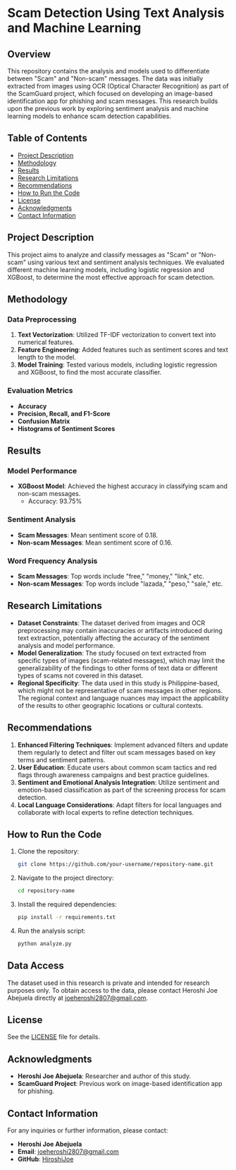 # Scam Detection Using Text Analysis and Machine Learning

## Overview

This repository contains the analysis and models used to differentiate between "Scam" and "Non-scam" messages. The data was initially extracted from images using OCR (Optical Character Recognition) as part of the ScamGuard project, which focused on developing an image-based identification app for phishing and scam messages. This research builds upon the previous work by exploring sentiment analysis and machine learning models to enhance scam detection capabilities.

## Table of Contents

- [Project Description](#project-description)
- [Methodology](#methodology)
- [Results](#results)
- [Research Limitations](#research-limitations)
- [Recommendations](#recommendations)
- [How to Run the Code](#how-to-run-the-code)
- [License](#license)
- [Acknowledgments](#acknowledgments)
- [Contact Information](#contact-information)

## Project Description

This project aims to analyze and classify messages as "Scam" or "Non-scam" using various text and sentiment analysis techniques. We evaluated different machine learning models, including logistic regression and XGBoost, to determine the most effective approach for scam detection.

## Methodology

### Data Preprocessing

1. **Text Vectorization**: Utilized TF-IDF vectorization to convert text into numerical features.
2. **Feature Engineering**: Added features such as sentiment scores and text length to the model.
3. **Model Training**: Tested various models, including logistic regression and XGBoost, to find the most accurate classifier.

### Evaluation Metrics

- **Accuracy**
- **Precision, Recall, and F1-Score**
- **Confusion Matrix**
- **Histograms of Sentiment Scores**

## Results

### Model Performance

- **XGBoost Model**: Achieved the highest accuracy in classifying scam and non-scam messages.
  - Accuracy: 93.75%

### Sentiment Analysis

- **Scam Messages**: Mean sentiment score of 0.18.
- **Non-scam Messages**: Mean sentiment score of 0.16.

### Word Frequency Analysis

- **Scam Messages**: Top words include "free," "money," "link," etc.
- **Non-scam Messages**: Top words include "lazada," "peso," "sale," etc.

## Research Limitations

- **Dataset Constraints**: The dataset derived from images and OCR preprocessing may contain inaccuracies or artifacts introduced during text extraction, potentially affecting the accuracy of the sentiment analysis and model performance.
- **Model Generalization**: The study focused on text extracted from specific types of images (scam-related messages), which may limit the generalizability of the findings to other forms of text data or different types of scams not covered in this dataset.
- **Regional Specificity**: The data used in this study is Philippine-based, which might not be representative of scam messages in other regions. The regional context and language nuances may impact the applicability of the results to other geographic locations or cultural contexts.

## Recommendations

1. **Enhanced Filtering Techniques**: Implement advanced filters and update them regularly to detect and filter out scam messages based on key terms and sentiment patterns.
2. **User Education**: Educate users about common scam tactics and red flags through awareness campaigns and best practice guidelines.
3. **Sentiment and Emotional Analysis Integration**: Utilize sentiment and emotion-based classification as part of the screening process for scam detection.
4. **Local Language Considerations**: Adapt filters for local languages and collaborate with local experts to refine detection techniques.

## How to Run the Code

1. Clone the repository:
   ```bash
   git clone https://github.com/your-username/repository-name.git
   ```
2. Navigate to the project directory:
   ```bash
   cd repository-name
   ```
3. Install the required dependencies:
   ```bash
   pip install -r requirements.txt
   ```
4. Run the analysis script:
   ```bash
   python analyze.py
   ```

## Data Access

The dataset used in this research is private and intended for research purposes only. To obtain access to the data, please contact Heroshi Joe Abejuela directly at joeheroshi2807@gmail.com. 

## License

See the [LICENSE](LICENSE) file for details.

## Acknowledgments

- **Heroshi Joe Abejuela**: Researcher and author of this study.
- **ScamGuard Project**: Previous work on image-based identification app for phishing.

## Contact Information

For any inquiries or further information, please contact:

- **Heroshi Joe Abejuela**
- **Email**: joeheroshi2807@gmail.com
- **GitHub**: [HiroshiJoe](https://github.com/HiroshiJoe)
